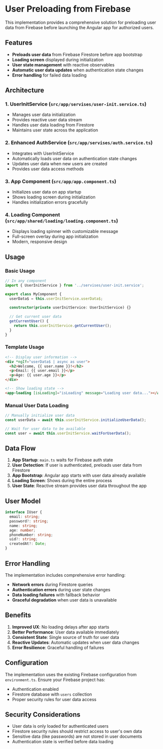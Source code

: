# User Preloading from Firebase

This implementation provides a comprehensive solution for preloading user data from Firebase before launching the Angular app for authorized users.

## Features

- **Preloads user data** from Firebase Firestore before app bootstrap
- **Loading screen** displayed during initialization
- **User state management** with reactive observables
- **Automatic user data updates** when authentication state changes
- **Error handling** for failed data loading

## Architecture

### 1. UserInitService (`src/app/servises/user-init.service.ts`)
- Manages user data initialization
- Provides reactive user data stream
- Handles user data loading from Firestore
- Maintains user state across the application

### 2. Enhanced AuthService (`src/app/servises/auth.service.ts`)
- Integrates with UserInitService
- Automatically loads user data on authentication state changes
- Updates user data when new users are created
- Provides user data access methods

### 3. App Component (`src/app/app.component.ts`)
- Initializes user data on app startup
- Shows loading screen during initialization
- Handles initialization errors gracefully

### 4. Loading Component (`src/app/shared/loading/loading.component.ts`)
- Displays loading spinner with customizable message
- Full-screen overlay during app initialization
- Modern, responsive design

## Usage

### Basic Usage

```typescript
// In any component
import { UserInitService } from '../servises/user-init.service';

export class MyComponent {
  userData$ = this.userInitService.userData$;
  
  constructor(private userInitService: UserInitService) {}
  
  // Get current user data
  getCurrentUser() {
    return this.userInitService.getCurrentUser();
  }
}
```

### Template Usage

```html
<!-- Display user information -->
<div *ngIf="userData$ | async as user">
  <h2>Welcome, {{ user.name }}!</h2>
  <p>Email: {{ user.email }}</p>
  <p>Age: {{ user.age }}</p>
</div>

<!-- Show loading state -->
<app-loading [isLoading]="isLoading" message="Loading user data..."></app-loading>
```

### Manual User Data Loading

```typescript
// Manually initialize user data
const userData = await this.userInitService.initializeUserData();

// Wait for user data to be available
const user = await this.userInitService.waitForUserData();
```

## Data Flow

1. **App Startup**: `main.ts` waits for Firebase auth state
2. **User Detection**: If user is authenticated, preloads user data from Firestore
3. **App Bootstrap**: Angular app starts with user data already available
4. **Loading Screen**: Shows during the entire process
5. **User State**: Reactive stream provides user data throughout the app

## User Model

```typescript
interface IUser {
  email: string;
  password?: string;
  name: string;
  age: number;
  phoneNumber: string;
  uid?: string;
  createdAt?: Date;
}
```

## Error Handling

The implementation includes comprehensive error handling:

- **Network errors** during Firestore queries
- **Authentication errors** during user state changes
- **Data loading failures** with fallback behavior
- **Graceful degradation** when user data is unavailable

## Benefits

1. **Improved UX**: No loading delays after app starts
2. **Better Performance**: User data available immediately
3. **Consistent State**: Single source of truth for user data
4. **Reactive Updates**: Automatic updates when user data changes
5. **Error Resilience**: Graceful handling of failures

## Configuration

The implementation uses the existing Firebase configuration from `environment.ts`. Ensure your Firebase project has:

- Authentication enabled
- Firestore database with `users` collection
- Proper security rules for user data access

## Security Considerations

- User data is only loaded for authenticated users
- Firestore security rules should restrict access to user's own data
- Sensitive data (like passwords) are not stored in user documents
- Authentication state is verified before data loading
